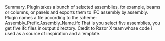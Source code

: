 Summary.
Plugin takes a bunch of selected assemblies, for example, beams or columns, or panels and exports them to IFC assembly by assembly. 
Plugin names a file according to the scheme: Assembly_Prefix.Assembly_Name.ifc
That is you select five assemblies, you get five ifc files in output directory. 
Credit to Razor X team whose code i used as a source of inspiration and a template. 